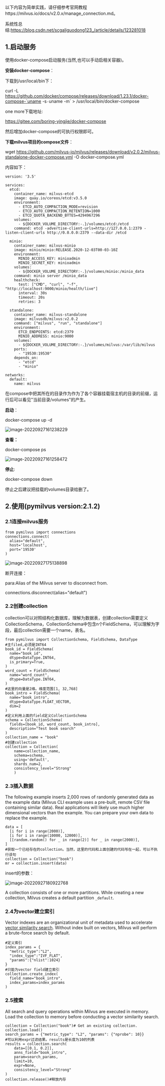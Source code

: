 以下内容为简单实践，请仔细参考官网教程https://milvus.io/docs/v2.0.x/manage_connection.md。

系统性总结:https://blog.csdn.net/scgaliguodong123_/article/details/123281018

## 1.启动服务

使用docker-compose启动服务(当然,也可以手动启相关容器)。

**安装docker-compose**：

下载到/usr/local/bin下：

curl -L https://github.com/docker/compose/releases/download/1.23.1/docker-compose-`uname -s`-`uname -m` > /usr/local/bin/docker-compose

one more下载地址:

https://gitee.com/boring-yingjie/docker-compose

然后增加docker-compose的可执行权限即可。

**下载milvus项目的compose文件**：

wget https://github.com/milvus-io/milvus/releases/download/v2.0.2/milvus-standalone-docker-compose.yml -O docker-compose.yml

内容如下：

```
version: '3.5'

services:
  etcd:
    container_name: milvus-etcd
    image: quay.io/coreos/etcd:v3.5.0
    environment:
      - ETCD_AUTO_COMPACTION_MODE=revision
      - ETCD_AUTO_COMPACTION_RETENTION=1000
      - ETCD_QUOTA_BACKEND_BYTES=4294967296
    volumes:
      - ${DOCKER_VOLUME_DIRECTORY:-.}/volumes/etcd:/etcd
    command: etcd -advertise-client-urls=http://127.0.0.1:2379 -listen-client-urls http://0.0.0.0:2379 --data-dir /etcd

  minio:
    container_name: milvus-minio
    image: minio/minio:RELEASE.2020-12-03T00-03-10Z
    environment:
      MINIO_ACCESS_KEY: minioadmin
      MINIO_SECRET_KEY: minioadmin
    volumes:
      - ${DOCKER_VOLUME_DIRECTORY:-.}/volumes/minio:/minio_data
    command: minio server /minio_data
    healthcheck:
      test: ["CMD", "curl", "-f", "http://localhost:9000/minio/health/live"]
      interval: 30s
      timeout: 20s
      retries: 3

  standalone:
    container_name: milvus-standalone
    image: milvusdb/milvus:v2.0.2
    command: ["milvus", "run", "standalone"]
    environment:
      ETCD_ENDPOINTS: etcd:2379
      MINIO_ADDRESS: minio:9000
    volumes:
      - ${DOCKER_VOLUME_DIRECTORY:-.}/volumes/milvus:/var/lib/milvus
    ports:
      - "19530:19530"
    depends_on:
      - "etcd"
      - "minio"

networks:
  default:
    name: milvus

```

在compose中把其所在的目录作为作为了各个容器挂载宿主机的目录的前缀，运行后可以看见"当前目录/volumes"的产生。

**启动**：

docker-compose up -d

![image-20220927161238229](mdimages/image-20220927161238229.png)

**查看：**

docker-compose ps

![image-20220927161258472](mdimages/image-20220927161258472.png)

**停止**:

docker-compose down

停止之后建议把挂载的volumes目录给删了。

## 2.使用(pymilvus version:2.1.2)

### 2.1连接milvus服务

```
from pymilvus import connections
connections.connect(
  alias="default", 
  host='localhost', 
  port='19530'
)
```

![image-20220927175138898](mdimages/image-20220927175138898.png)

断开连接：

para:Alias of the Milvus server to disconnect from.

connections.disconnect(alias="default")

### 2.2创建collection

collection可以对照结构化数据库，理解为数据表，创建collection需要定义CollectionSchema，CollectionSchema中包含n个FieldSchema，可以理解为字段，最后collection需要一个name，表名。

```
from pymilvus import CollectionSchema, FieldSchema, DataType
#主filed,必须是INT64
book_id = FieldSchema(
  name="book_id", 
  dtype=DataType.INT64, 
  is_primary=True, 
)
word_count = FieldSchema(
  name="word_count", 
  dtype=DataType.INT64,  
)
#这里的向量是2维。维度范围[1, 32,768]
book_intro = FieldSchema(
  name="book_intro", 
  dtype=DataType.FLOAT_VECTOR, 
  dim=2
)
#定义利用上面的field定义CollectionSchema
schema = CollectionSchema(
  fields=[book_id, word_count, book_intro], 
  description="Test book search"
)
collection_name = "book"
#创建collection
collection = Collection(
    name=collection_name, 
    schema=schema, 
    using='default', 
    shards_num=2,
    consistency_level="Strong"
    )
```

### 2.3插入数据

The following example inserts 2,000 rows of randomly generated data as the example data (Milvus CLI example uses a pre-built, remote CSV file containing similar data). Real applications will likely use much higher dimensional vectors than the example. You can prepare your own data to replace the example.

```
data = [
  [i for i in range(2000)],
  [i for i in range(10000, 12000)],
  [[random.random() for _ in range(2)] for _ in range(2000)],
]
#获取一个已经存在的collection。当然，这里的代码和上面创建的代码写在一起，可以不执行该句
collection = Collection("book")
mr = collection.insert(data)
```

insert的参数：

![image-20220927180922768](mdimages/image-20220927180922768.png)

A collection consists of one or more partitions. While creating a new collection, Milvus creates a default partition `_default`.

### 2.4为vector建立索引

Vector indexes are an organizational unit of metadata used to accelerate [vector similarity search](https://milvus.io/docs/v2.0.x/search.md). Without index built on vectors, Milvus will perform a brute-force search by default.

```
#定义索引
index_params = {
  "metric_type":"L2",
  "index_type":"IVF_FLAT",
  "params":{"nlist":1024}
}
#只能为vector field建立索引
collection.create_index(
  field_name="book_intro", 
  index_params=index_params
)
```

### 2.5搜索

All search and query operations within Milvus are executed in memory. Load the collection to memory before conducting a vector similarity search.

```
collection = Collection("book")# Get an existing collection.
collection.load()
search_params = {"metric_type": "L2", "params": {"nprobe": 10}}
#可以利用expr过滤结果。results是长度为10的列表
results = collection.search(
	data=[[0.1, 0.2]], 
	anns_field="book_intro", 
	param=search_params, 
	limit=10, 
	expr=None,
	consistency_level="Strong"
)
collection.release()#释放内存

```

